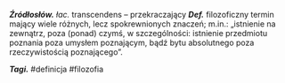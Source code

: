 ___Źródłosłów.___ _łac._ transcendens – przekraczający
___Def.___ filozoficzny termin mający wiele różnych, lecz spokrewnionych znaczeń; m.in.: „istnienie na zewnątrz, poza (ponad) czymś, w szczególności: istnienie przedmiotu poznania poza umysłem poznającym, bądź bytu absolutnego poza rzeczywistością poznającego”.

___Tagi.___ #definicja #filozofia 